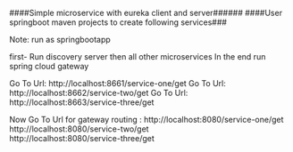 ####Simple microservice with eureka client and server######
####User springboot maven projects to create following services###

Note: run as springbootapp

first- Run discovery server
then all other microservices
In the end run spring cloud gateway

Go To Url: http://localhost:8661/service-one/get
Go To Url: http://localhost:8662/service-two/get
Go To Url: http://localhost:8663/service-three/get

Now Go To Url for gateway routing :
http://localhost:8080/service-one/get    
http://localhost:8080/service-two/get    
http://localhost:8080/service-three/get    
